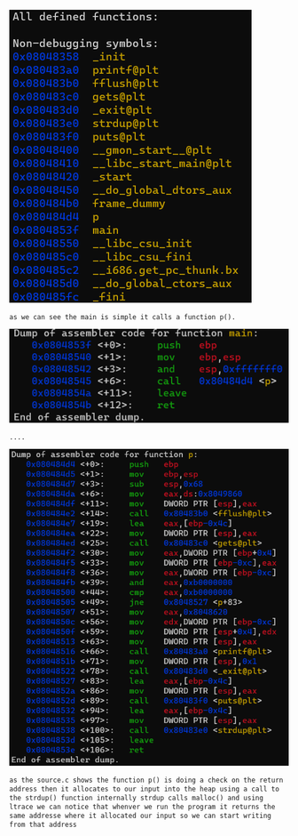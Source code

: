 ![all function](./resources/functions.png "functions")

```
as we can see the main is simple it calls a function p().
```
![main function](./resources/main_function.png "main function")

```
....
```
![p function](./resources/p_function.png "p function")
```
as the source.c shows the function p() is doing a check on the return address then it allocates to our input into the heap using a call to the strdup() function internally strdup calls malloc() and using ltrace we can notice that whenver we run the program it returns the same addresse where it allocated our input so we can start writing from that address
```